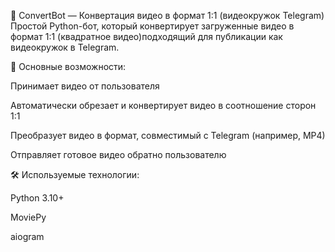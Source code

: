 🎥 ConvertBot — Конвертация видео в формат 1:1 (видеокружок Telegram)
Простой Python-бот, который конвертирует загруженные видео в формат 1:1 (квадратное видео)подходящий для публикации как видеокружок в Telegram.


🔧 Основные возможности:

Принимает видео от пользователя

Автоматически обрезает и конвертирует видео в соотношение сторон 1:1

Преобразует видео в формат, совместимый с Telegram (например, MP4)

Отправляет готовое видео обратно пользователю


🛠️ Используемые технологии:

Python 3.10+

MoviePy

aiogram
